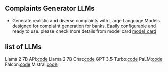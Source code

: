 ## Complaints Generator LLMs
* Generate realistic and diverse complaints with Large Language Models designed for complaint generation for banks. Easily configurable and ready to use. please check more details from model card [model_card](wells_fargo)

## list of LLMs

Llama 2 7B API:[code](wells_fargo)
Llama 2 7B Chat:[code](wells_fargo)
GPT 3.5 Turbo:[code](wells_fargo)
PaLM:[code](wells_fargo)
Falcon:[code](wells_fargo)
Mistral:[code](wells_fargo) 

